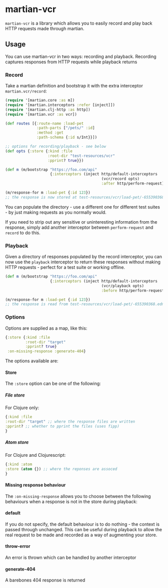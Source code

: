 # martian-vcr
`martian-vcr` is a library which allows you to easily record and play back HTTP requests made through martian.

## Usage

You can use martian-vcr in two ways: recording and playback. Recording captures responses from HTTP requests while playback returns

### Record

Take a martian definition and bootstrap it with the extra interceptor `martian.vcr/record`:

```clj
(require '[martian.core :as m])
(require '[martian.interceptors :refer [inject]])
(require '[martian.clj-http :as http])
(require '[martian.vcr :as vcr])

(def routes [{:route-name :load-pet
              :path-parts ["/pets/" :id]
              :method :get
              :path-schema {:id s/Int}}])

;; options for recording/playback - see below
(def opts {:store {:kind :file
                   :root-dir "test-resources/vcr"
                   :pprint? true}})

(def m (m/bootstrap "https://foo.com/api"
                    {:interceptors (inject http/default-interceptors
                                           (vcr/record opts)
                                           :after http/perform-request)}))

(m/response-for m :load-pet {:id 123})
;; the response is now stored at test-resources/vcr/load-pet/-655390368.edn
```

You can populate the directory - use a different one for different test suites - by just making requests as you normally would.

If you need to strip out any sensitive or uninteresting information from the response, simply add another interceptor between `perform-request` and `record` to do this.

### Playback

Given a directory of responses populated by the record interceptor, you can now use the `playback` interceptor to return these responses without making HTTP requests - perfect for a test suite
or working offline.

```clj
(def m (m/bootstrap "https://foo.com/api"
                    {:interceptors (inject http/default-interceptors
                                           (vcr/playback opts)
                                           :before http/perform-request)}))

(m/response-for m :load-pet {:id 123})
;; the response is read from test-resources/vcr/load-pet/-655390368.edn and returned
```

### Options

Options are supplied as a map, like this:

```clj
{:store {:kind :file
         :root-dir "target"
         :pprint? true}
 :on-missing-response :generate-404}
 ```

The options available are:

#### Store

The `:store` option can be one of the following:

##### File store

For Clojure only:

 ```clj
{:kind :file
 :root-dir "target" ;; where the response files are written
 :pprint? ;; whether to pprint the files (uses fipp)
}
 ```

 ##### Atom store

 For Clojure and Clojurescript:

 ```clj
{:kind :atom
 :store (atom {}) ;; where the reponses are assoced
}
```

#### Missing response behaviour

The `:on-missing-response` allows you to choose between the following behaviours when a response is not in the store during playback:

#### default
If you do not specify, the default behaviour is to do nothing - the context is passed through unchanged.
This can be useful during playback to allow the real request to be made and recorded as a way of augmenting your store.

#### throw-error
An error is thrown which can be handled by another interceptor

#### generate-404
A barebones 404 response is returned
